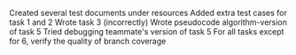Created several test documents under resources 
Added extra test cases for task 1 and 2
Wrote task 3 (incorrectly)
Wrote pseudocode algorithm-version of task 5
Tried debugging teammate's version of task 5
For all tasks except for 6, verify the quality of branch coverage
